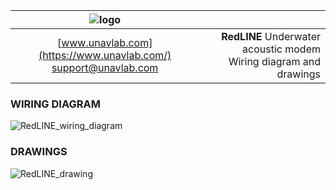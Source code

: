 | ![logo](https://ucnl.github.io/documentation/sm_logo.png) |  |
| :---: | ---: |
| [www.unavlab.com](https://www.unavlab.com/) <br/> [support@unavlab.com](mailto:support@unavlab.com) | **RedLINE** Underwater acoustic modem <br/> Wiring diagram and drawings |

<div style="page-break-after: always;"></div>

### WIRING DIAGRAM
![RedLINE_wiring_diagram](https://ucnl.github.io/documentation/RedLINE_wiring_diagram_en.png)
<div style="page-break-after: always;"></div>

### DRAWINGS
![RedLINE_drawing](https://ucnl.github.io/documentation/RedLINE_drawings.png)

